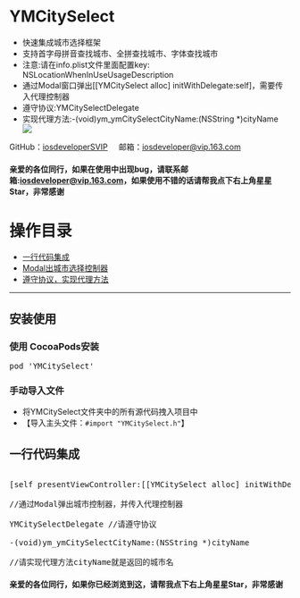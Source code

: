 <h1>YMCitySelect</h1>
<ul>
<li>快速集成城市选择框架</li>
<li>支持首字母拼音查找城市、全拼查找城市、字体查找城市</li>
<li>注意:请在info.plist文件里面配置key: NSLocationWhenInUseUsageDescription</li>
<li>通过Modal窗口弹出[[YMCitySelect alloc] initWithDelegate:self]，需要传入代理控制器</li>
<li>遵守协议:YMCitySelectDelegate</li>
<li>实现代理方法:-(void)ym_ymCitySelectCityName:(NSString *)cityName</li>
<a href="https://github.com/iosdeveloperSVIP/YMCitySelect/archive/master.zip" target="_blank" ><img src="https://raw.githubusercontent.com/iosdeveloperSVIP/YMCitySelect/master/ymcityselect.gif"></img></a>
</ul>
<p>GitHub：<a href="https://github.com/iosdeveloperSVIP"  target="_blank">iosdeveloperSVIP</a>
 &nbsp;&nbsp;&nbsp;&nbsp;邮箱：<a href="mailto:iosdeveloper@vip.163.com">iosdeveloper@vip.163.com</a><p>
<h4>亲爱的各位同行，如果在使用中出现bug，请联系邮箱:<a href="mailto:iosdeveloper@vip.163.com">iosdeveloper@vip.163.com</a>，如果使用不错的话请帮我点下右上角星星Star，非常感谢</h4>
<h1>操作目录</h1>
<ul>
<li><a href="#defaultstyles">一行代码集成</a>
<ui>
<li><a href="#defaultstyles">Modal出城市选择控制器</a></li>
<li><a href="#defaultstyles">遵守协议，实现代理方法</a></li>
</ul>
</li>
</ul>
<hr/>
<h2>安装使用</h2>
<h3>使用 CocoaPods安装</h3>
<div class="highlight highlight-source-ruby"><pre>pod <span class="pl-s"><span class="pl-pds">'</span>YMCitySelect<span class="pl-pds">'</span></span></pre></div>
<h3>手动导入文件</h3>
<ul>
<li>将YMCitySelect文件夹中的所有源代码拽入项目中</li>
<li>【导入主头文件：<code>#import "YMCitySelect.h"</code>】</li>
</ul>
<h2 id="defaultstyles">一行代码集成</h2>
<div class="highlight highlight-source-objc"><pre>
<span class="pl-k">
[self presentViewController:[[YMCitySelect alloc] initWithDelegate:self] animated:YES completion:nil];
<br>//通过Modal弹出城市控制器，并传入代理控制器
<br>YMCitySelectDelegate //请遵守协议
<br>-(void)ym_ymCitySelectCityName:(NSString *)cityName
<br>//请实现代理方法cityName就是返回的城市名</div>
<h4>亲爱的各位同行，如果你已经浏览到这，请帮我点下右上角星星Star，非常感谢</h4>
